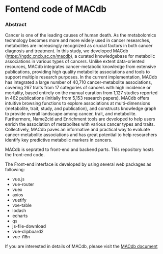 # Fontend code of MACdb 

### Abstract
Cancer is one of the leading causes of human death. As the metabolomics technology becomes more and more widely used in cancer researches, metabolites are increasingly recognized as crucial factors in both cancer diagnosis and treatment. In this study, we developed MACdb (https://ngdc.cncb.ac.cn/macdb), a curated knowledgebase for metabolic associations in various types of cancers. Unlike extent data-oriented resources, MACdb integrates cancer-metabolic knowledge from extensive publications, providing high quality metabolite associations and tools to support multiple research purposes. In the current implementation, MACdb has integrated a large number of 40,710 cancer-metabolite associations, covering 267 traits from 17 categories of cancers with high incidence or mortality, based entirely on the manual curation from 1,127 studies reported in 462 publications (initially from 5,153 research papers). MACdb offers intuitive browsing functions to explore associations at multi-dimensions (metabolite, trait, study, and publication), and constructs knowledge graph to provide overall landscape among cancer, trait, and metabolite. Furthermore, Name2cid and Enrichment tools are developed to help users enrich the association of metabolites with various cancer types and traits. Collectively, MACdb paves an informative and practical way to evaluate cancer-metabolite associations and has great potential to help researchers identify key predictive metabolic markers in cancers.

MACdb is seprated to front-end and backend parts. This repository hosts the front-end code.

The Front-end interface is developed by using several web packages as following:

- vue.js
- vue-router
- vuex
- axios
- vuetify
- vxe-table
- lodash
- echarts
- qs
- js-file-download
- vue-clipboard2
- vue-i18n

If you are interested in details of MACdb, please visit the [MACdb document](https://ngdc.cncb.ac.cn/macdb/docs2/#/)
